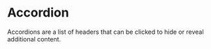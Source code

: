 # Accordion

Accordions are a list of headers that can be clicked to hide or reveal additional content.